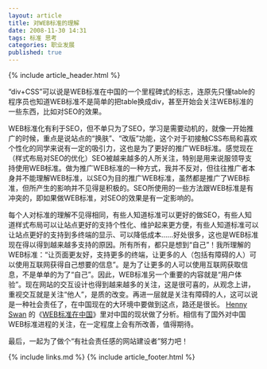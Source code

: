 ```yaml
---
layout: article
title: 对WEB标准的理解
date: 2008-11-30 14:31
tags: 标准 思考
categories: 职业发展
published: true
---
```


{% include article_header.html %}

“div+CSS”可以说是WEB标准在中国的一个里程碑式的标志，连原先只懂table的程序员也知道WEB标准不是简单的把table换成div，甚至开始会关注WEB标准的一些东西，比如对SEO的效果。

WEB标准化有利于SEO，但不单只为了SEO，学习是需要动机的，就像一开始推广的时候，重点是说站点的“换肤”、“改版”功能，这个对于初接触CSS布局和喜欢个性化的同学来说有一定的吸引力，这也是为了更好的推广WEB标准。感觉现在（样式布局对SEO的优化）SEO被越来越多的人所关注，特别是用来说服领导支持使用WEB标准。做为推广WEB标准的一种方式，我并不反对，但往往推广者本身并不能理解WEB标准，以SEO为目的推广WEB标准，虽然都是推广了WEB标准，但所产生的影响并不见得是积极的。SEO所使用的一些方法跟WEB标准是有冲突的，即如果做WEB标准，对SEO的效果是有一定影响的。

每个人对标准的理解不见得相同，有些人知道标准可以更好的做SEO，有些人知道样式布局可以让站点更好的支持个性化、维护起来更方便，有些人知道标准可以让站点更好的支持到多终端的显示、可以降低成本……好处很多，这也是WEB标准现在得以得到越来越多支持的原因。所有所有，都只是想到“自己”！我所理解的WEB标准：“让页面更友好，支持更多的终端，让更多的人（包括有障碍的人）可以使用互联网获得自己想要的信息”。是为了让更多的人可以使用互联网获取信息，不是单单的为了“自己”。因此，WEB标准另一个重要的内容就是“用户体验”。现在网站的交互设计也得到越来越多的关注，这是很可喜的，从观念上讲，重视交互就是关注“他人”，是质的改变。再进一层就是关注有障碍的人，这可以说是一种社会责任了，在中国现在的大环境中要做到这点，路还是很长。 [Henny Swan](http://www.webstandards.org/about/members/Henny%20Swan) 的《[WEB标准在中国](http://www.webstandards.org/2008/11/24/web-standards-in-china/)》里对中国的现状做了分析。相信有了国外对中国WEB标准进程的关注，在一定程度上会有所改善，值得期待。

最后，一起为了做个“有社会责任感的网站建设者”努力吧！

{% include links.md %}
{% include article_footer.html %}

